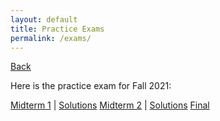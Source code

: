 ```yaml
---
layout: default
title: Practice Exams
permalink: /exams/
---
```


[Back](index.markdown)

Here is the practice exam for Fall 2021: 

[Midterm 1](Midterm-Owls-grade.pdf) | [Solutions](Midterm-Owls-Solutions.pdf)
[Midterm 2](midterm2-q.pdf) | [Solutions](midterm2-sol.pdf)
[Final](OWLs_Practice_Final.pdf)
